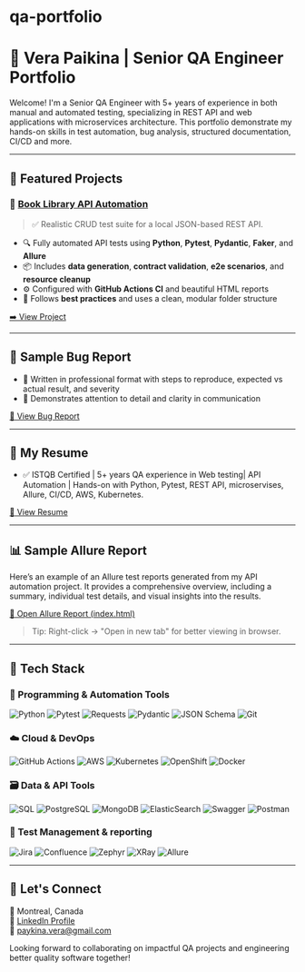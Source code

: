 # qa-portfolio
# 🎯 Vera Paikina | Senior QA Engineer Portfolio 

Welcome! I'm a Senior QA Engineer with 5+ years of experience in both manual and automated testing, specializing in REST API and web applications with microservices architecture.
This portfolio demonstrate my hands-on skills in test automation, bug analysis, structured documentation, CI/CD and more.

---

## 📌 Featured Projects

### 🔹 [Book Library API Automation](https://github.com/vpaikina/book-library-api-tests)

> ✅ Realistic CRUD test suite for a local JSON-based REST API.

- 🔍 Fully automated API tests using **Python**, **Pytest**, **Pydantic**, **Faker**, and **Allure**
- 📦 Includes **data generation**, **contract validation**, **e2e scenarios**, and **resource cleanup**
- ⚙️ Configured with **GitHub Actions CI** and beautiful HTML reports
- 📘 Follows **best practices** and uses a clean, modular folder structure

[➡️ View Project](https://github.com/vpaikina/book-library-api-tests)

---

## 🧪 Sample Bug Report

- 📝 Written in professional format with steps to reproduce, expected vs actual result, and severity
- 🎯 Demonstrates attention to detail and clarity in communication

[📂 View Bug Report](./bug-report.txt)

---

## 🧾 My Resume 

- ✅ ISTQB Certified | 5+ years QA experience in Web testing| API Automation | Hands-on with Python, Pytest, REST API, microservises, Allure, CI/CD, AWS, Kubernetes.

[📄 View Resume](https://github.com/vpaikina/qa-portfolio/blob/main/resume.md)

---

## 📊 Sample Allure Report

Here’s an example of an Allure test reports generated from my API automation project. It provides a comprehensive overview, including a summary, individual test details, and visual insights into the results.

[📁 Open Allure Report (index.html)](./allure-report-example/index.html)

> Tip: Right-click → "Open in new tab" for better viewing in browser.

---

## 🚀 Tech Stack

### 🔹 Programming & Automation Tools
![Python](https://img.shields.io/badge/Python-3670A0?style=for-the-badge&logo=python&logoColor=ffdd54)
![Pytest](https://img.shields.io/badge/Pytest-3776AB?style=for-the-badge&logo=pytest&logoColor=white)
![Requests](https://img.shields.io/badge/Requests-005571?style=for-the-badge&logo=python&logoColor=white)
![Pydantic](https://img.shields.io/badge/Pydantic-158EB5?style=for-the-badge&logo=python&logoColor=white)
![JSON Schema](https://img.shields.io/badge/JSON--Schema-5E5C5C?style=for-the-badge&logo=json&logoColor=white)
![Git](https://img.shields.io/badge/Git-F05032?style=for-the-badge&logo=git&logoColor=white)

### ☁️ Cloud & DevOps
![GitHub Actions](https://img.shields.io/badge/GitHub--Actions-2088FF?style=for-the-badge&logo=githubactions&logoColor=white)
![AWS](https://img.shields.io/badge/AWS-232F3E?style=for-the-badge&logo=amazonaws&logoColor=white)
![Kubernetes](https://img.shields.io/badge/Kubernetes-326CE5?style=for-the-badge&logo=kubernetes&logoColor=white)
![OpenShift](https://img.shields.io/badge/OpenShift-E00B1C?style=for-the-badge&logo=redhatopenshift&logoColor=white)
![Docker](https://img.shields.io/badge/Docker-2496ED?style=for-the-badge&logo=docker&logoColor=white)


### 🗃️ Data & API Tools
![SQL](https://img.shields.io/badge/SQL-4479A1?style=for-the-badge&logo=sqlite&logoColor=white)
![PostgreSQL](https://img.shields.io/badge/PostgreSQL-336791?style=for-the-badge&logo=postgresql&logoColor=white)
![MongoDB](https://img.shields.io/badge/MongoDB-4EA94B?style=for-the-badge&logo=mongodb&logoColor=white)
![ElasticSearch](https://img.shields.io/badge/ElasticSearch-005571?style=for-the-badge&logo=elasticsearch&logoColor=white)
![Swagger](https://img.shields.io/badge/Swagger-85EA2D?style=for-the-badge&logo=swagger&logoColor=black)
![Postman](https://img.shields.io/badge/Postman-FF6C37?style=for-the-badge&logo=postman&logoColor=white)


### 📁 Test Management & reporting
![Jira](https://img.shields.io/badge/Jira-0052CC?style=for-the-badge&logo=jira&logoColor=white)
![Confluence](https://img.shields.io/badge/Confluence-172B4D?style=for-the-badge&logo=confluence&logoColor=white)
![Zephyr](https://img.shields.io/badge/Zephyr-233659?style=for-the-badge&logo=zephyr&logoColor=white)
![XRay](https://img.shields.io/badge/XRay-68BC71?style=for-the-badge&logo=data:image/svg+xml;base64,PHN2ZyB4bWxucz0iaHR0cDovL3d3dy53My5vcmcvMjAwMC9zdmciIHdpZHRoPSIxNiIgaGVpZ2h0PSIxNiI+PHJlY3Qgd2lkdGg9IjE2IiBoZWlnaHQ9IjE2IiBmaWxsPSIjNjhCQzcxIi8+PC9zdmc+)
![Allure](https://img.shields.io/badge/Allure-333333?style=for-the-badge&logo=allure&logoColor=white)

---

## 🤝 Let's Connect

📍 Montreal, Canada  
🔗 [LinkedIn Profile](https://www.linkedin.com/in/vera-paykina-qa/)  
📧 paykina.vera@gmail.com

Looking forward to collaborating on impactful QA projects and engineering better quality software together!

